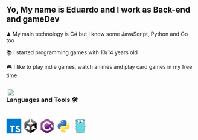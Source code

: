 ## Yo, My name is Eduardo and I work as Back-end and gameDev

<p align="left">
    ♟ My main technology is C# but I know some JavaScript, Python and Go too
</p>

<p align="left">
    📚 I started programming games with 13/14 years old
</p>

<p align="left">
    🎮 I like to play indie games, watch animes and play card games in my free time
</p>

<img src="https://i.pinimg.com/originals/00/05/3b/00053bfd16ab1eb04dc1e17a1dd8e3d5.gif" min-width="500px"
    max-width="500px" width="500px" align="right">
---

### Languages and Tools 🛠

<div style="display: inline_block" align="vertical"><br>
    <img src="https://raw.githubusercontent.com/devicons/devicon/master/icons/typescript/typescript-original.svg"
        alt="Unity" width="40" height="40" />
    <img src="https://raw.githubusercontent.com/devicons/devicon/master/icons/unity/unity-original.svg" alt="Unity"
        width="40" height="40" />
    <img src="https://github.com/devicons/devicon/blob/master/icons/csharp/csharp-original.svg" alt="csharp" width="40"
        height="40" />
    <img src="https://github.com/devicons/devicon/blob/master/icons/python/python-original.svg" alt="Python" width="40"
        height="40" />
    <img src="https://raw.githubusercontent.com/devicons/devicon/master/icons/go/go-original.svg" alt="go" width="40"
        height="40" />
</div>
